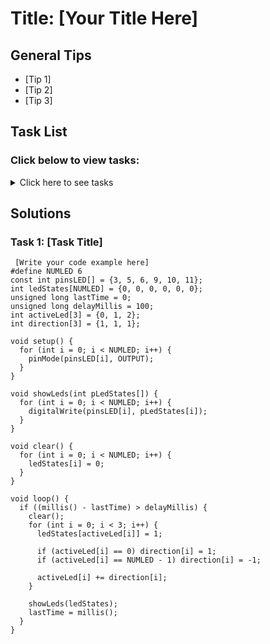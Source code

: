 # Title: [Your Title Here]

## General Tips
- [Tip 1]
- [Tip 2]
- [Tip 3]

## Task List
### Click below to view tasks:
<details>
  <summary>Click here to see tasks</summary>
  - [Task 1: Enter Task Description]
  
</details>

## Solutions

### Task 1: [Task Title]
```Arduino
 [Write your code example here]
#define NUMLED 6
const int pinsLED[] = {3, 5, 6, 9, 10, 11};
int ledStates[NUMLED] = {0, 0, 0, 0, 0, 0};
unsigned long lastTime = 0;
unsigned long delayMillis = 100;
int activeLed[3] = {0, 1, 2}; 
int direction[3] = {1, 1, 1};

void setup() {
  for (int i = 0; i < NUMLED; i++) {
    pinMode(pinsLED[i], OUTPUT);
  }
}

void showLeds(int pLedStates[]) {
  for (int i = 0; i < NUMLED; i++) {
    digitalWrite(pinsLED[i], pLedStates[i]);
  }
}

void clear() {
  for (int i = 0; i < NUMLED; i++) {
    ledStates[i] = 0;
  }
}

void loop() {
  if ((millis() - lastTime) > delayMillis) {
    clear();
    for (int i = 0; i < 3; i++) {
      ledStates[activeLed[i]] = 1;
      
      if (activeLed[i] == 0) direction[i] = 1;
      if (activeLed[i] == NUMLED - 1) direction[i] = -1;

      activeLed[i] += direction[i];
    }
    
    showLeds(ledStates);
    lastTime = millis();
  }
}
